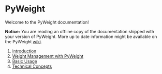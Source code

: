 # PyWeight

Welcome to the PyWeight documentation!

**Notice:** You are reading an offline copy of the documentation
shipped with your version of PyWeight. More up to date information
might be available on the PyWeight
[wiki](https://github.com/afontenot/pyweight/wiki).

1. [Introduction](Introduction.html)
2. [Weight Management with PyWeight](Weight%20Management%20with%20PyWeight.html)
3. [Basic Usage](Basic%20Usage.html)
4. [Technical Concepts](Technical%20Concepts.html)
